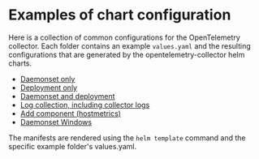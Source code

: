 # Examples of chart configuration

Here is a collection of common configurations for the OpenTelemetry collector.  Each folder contains an example `values.yaml` and the resulting configurations that are generated by the opentelemetry-collector helm charts.

- [Daemonset only](daemonset-only)
- [Deployment only](deployment-only)
- [Daemonset and deployment](daemonset-and-deployment)
- [Log collection, including collector logs](daemonset-collector-logs)
- [Add component (hostmetrics)](daemonset-hostmetrics)
- [Daemonset Windows](daemonset-windows)

The manifests are rendered using the `helm template` command and the specific example folder's values.yaml.

